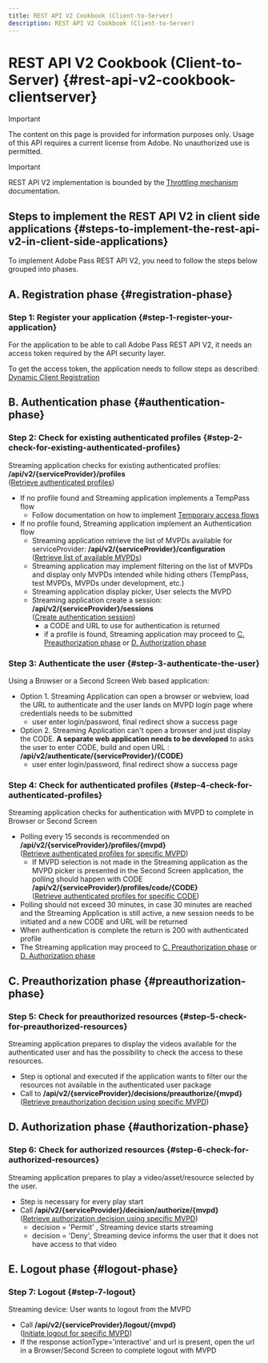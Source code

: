 ```yaml
---
title: REST API V2 Cookbook (Client-to-Server)
description: REST API V2 Cookbook (Client-to-Server)
---
```


# REST API V2 Cookbook (Client-to-Server) {#rest-api-v2-cookbook-clientserver}

>[!IMPORTANT]
>
> The content on this page is provided for information purposes only. Usage of this API requires a current license from Adobe. No unauthorized use is permitted.

>[!IMPORTANT]
>
> REST API V2 implementation is bounded by the [Throttling mechanism](/help/authentication/throttling-mechanism.md) documentation.

## Steps to implement the REST API V2 in client side applications {#steps-to-implement-the-rest-api-v2-in-client-side-applications}

To implement Adobe Pass REST API V2, you need to follow the steps below grouped into phases.

## A. Registration phase {#registration-phase}

### Step 1: Register your application {#step-1-register-your-application}

For the application to be able to call Adobe Pass REST API V2, it needs an access token required by the API security layer.

To get the access token, the application needs to follow steps as described: [Dynamic Client Registration](./dynamic-client-registration.md)

## B. Authentication phase {#authentication-phase}

### Step 2: Check for existing authenticated profiles {#step-2-check-for-existing-authenticated-profiles}

Streaming application checks for existing authenticated profiles: <b>/api/v2/{serviceProvider}/profiles</b><br>
([Retrieve authenticated profiles](./apis/profiles-apis/rest-api-v2-retrieve-authenticated-profiles.md))

* If no profile found and Streaming application implements a TempPass flow 
  * Follow documentation on how to implement [Temporary access flows](../flows/temporary-access-flows/rest-api-v2-access-temporary-flows.md)
* If no profile found, Streaming application implement an Authentication flow
  * Streaming application retrieve the list of MVPDs available for serviceProvider: <b>/api/v2/{serviceProvider}/configuration</b><br> 
  ([Retrieve list of available MVPDs](./apis/configuration-apis/rest-api-v2-configuration-apis-retrieve-configuration-for-specific-service-provider.md))
  * Streaming application may implement filtering on the list of MVPDs and display only MVPDs intended while hiding others (TempPass, test MVPDs, MVPDs under development, etc.) 
  * Streaming application display picker, User selects the MVPD
  * Streaming application create a session: <b>/api/v2/{serviceProvider}/sessions</b><br>
  ([Create authentication session](./apis/sessions-apis/rest-api-v2-sessions-apis-create-authentication-session.md))<br>
    * a CODE and URL to use for authentication is returned
    * if a profile is found, Streaming application may proceed to <a href="#preauthorization-phase">C. Preauthorization phase</a> or <a href="#authorization-phase">D. Authorization phase</a>

### Step 3: Authenticate the user {#step-3-authenticate-the-user}

Using a Browser or a Second Screen Web based application:

* Option 1. Streaming Application can open a browser or webview, load the URL to authenticate and the user lands on MVPD login page where credentials needs to be submitted
  * user enter login/password, final redirect show a success page
* Option 2. Streaming Application can't open a browser and just display the CODE. <b>A separate web application needs to be developed</b> to asks the user to enter CODE, build and open URL : <b>/api/v2/authenticate/{serviceProvider}/{CODE}</b>
  * user enter login/password, final redirect show a success page

### Step 4: Check for authenticated profiles {#step-4-check-for-authenticated-profiles}

Streaming application checks for authentication with MVPD to complete in Browser or Second Screen

* Polling every 15 seconds is recommended on <b>/api/v2/{serviceProvider}/profiles/{mvpd}</b><br>
([Retrieve authenticated profiles for specific MVPD](.apis/profiles-apis/rest-api-v2-profiles-apis-retrieve-profile-for-specific-mvpd.md))
  * If MVPD selection is not made in the Streaming application as the MVPD picker is presented in the Second Screen application, the polling should happen with CODE <b>/api/v2/{serviceProvider}/profiles/code/{CODE}</b><br>
    ([Retrieve authenticated profiles for specific CODE](./apis/profiles-apis/rest-api-v2-profiles-apis-retrieve-profile-for-specific-code.md))
* Polling should not exceed 30 minutes, in case 30 minutes are reached and the Streaming Application is still active, a new session needs to be initiated and a new CODE and URL will be returned
* When authentication is complete the return is 200 with authenticated profile
* The Streaming application may proceed to <a href="#preauthorization-phase">C. Preauthorization phase</a> or <a href="#authorization-phase">D. Authorization phase</a>

## C. Preauthorization phase {#preauthorization-phase}

### Step 5: Check for preauthorized resources {#step-5-check-for-preauthorized-resources}

Streaming application prepares to display the videos available for the authenticated user and has the possibility to check the
access to these resources.

* Step is optional and executed if the application wants to filter our the resources not available in the authenticated user package
* Call to <b>/api/v2/{serviceProvider}/decisions/preauthorize/{mvpd}</b><br>
([Retrieve preauthorization decision using specific MVPD](.apis/decisions-apis/rest-api-v2-decisions-apis-retrieve-preauthorization-decisions-using-specific-mvpd.md))

## D. Authorization phase {#authorization-phase}

### Step 6: Check for authorized resources {#step-6-check-for-authorized-resources}

Streaming application prepares to play a video/asset/resource selected by the user.

* Step is necessary for every play start
* Call <b>/api/v2/{serviceProvider}/decision/authorize/{mvpd}</b><br>
([Retrieve authorization decision using specific MVPD](.apis/decisions-apis/rest-api-v2-decisions-apis-retrieve-authorization-decisions-using-specific-mvpd.md))
  * decision = 'Permit' , Streaming device starts streaming
  * decision = 'Deny', Streaming device informs the user that it does not have access to that video

## E. Logout phase {#logout-phase}

### Step 7: Logout {#step-7-logout}

Streaming device: User wants to logout from the MVPD

* Call <b>/api/v2/{serviceProvider}/logout/{mvpd}</b><br>
([Initiate logout for specific MVPD](.apis/logout-apis/rest-api-v2-logout-apis-initiate-logout-for-specific-mvpd.md))
* If the response actionType='interactive' and url is present, open the url in a Browser/Second Screen to complete logout with MVPD
